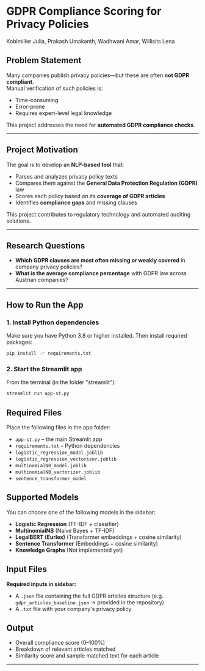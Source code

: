 # GDPR Compliance Scoring for Privacy Policies
Koblmiller Julia, Prakash Umakanth, Wadhwani Amar, Willisits Lena​

## Problem Statement

Many companies publish privacy policies—but these are often **not GDPR compliant**.  
Manual verification of such policies is:

- Time-consuming
- Error-prone
- Requires expert-level legal knowledge

This project addresses the need for **automated GDPR compliance checks**.

---

## Project Motivation

The goal is to develop an **NLP-based tool** that:
- Parses and analyzes privacy policy texts
- Compares them against the **General Data Protection Regulation (GDPR)** law
- Scores each policy based on its **coverage of GDPR articles**
- Identifies **compliance gaps** and missing clauses

This project contributes to regulatory technology and automated auditing solutions.

---

## Research Questions

- **Which GDPR clauses are most often missing or weakly covered** in company privacy policies?
- **What is the average compliance percentage** with GDPR law across Austrian companies?

---

## How to Run the App

### 1. Install Python dependencies
Make sure you have Python 3.8 or higher installed. Then install required packages:
```bash
pip install -r requirements.txt
```

### 2. Start the Streamlit app
From the terminal (in the folder "streamlit"):
```bash
streamlit run app-st.py
```

## Required Files

Place the following files in the app folder:
- `app-st.py` – the main Streamlit app
- `requirements.txt` – Python dependencies
- `logistic_regression_model.joblib`
- `logistic_regression_vectorizer.joblib`
- `multinomialNB_model.joblib`
- `multinomialNB_vectorizer.joblib`
- `sentence_transformer_model`

## Supported Models

You can choose one of the following models in the sidebar:
- **Logistic Regression** (TF-IDF + classifier)
- **MultinomialNB** (Naive Bayes + TF-IDF)
- **LegalBERT (Eurlex)** (Transformer embeddings + cosine similarity)
- **Sentence Transformer** (Embeddings + cosine similarity)
- **Knowledge Graphs** (Not implemented yet)

## Input Files

**Required inputs in sidebar:**
- A `.json` file containing the full GDPR articles structure (e.g. `gdpr_articles_baseline.json` -> provided in the repository)
- A `.txt` file with your company's privacy policy

## Output

- Overall compliance score (0–100%)
- Breakdown of relevant articles matched
- Similarity score and sample matched text for each article

---


